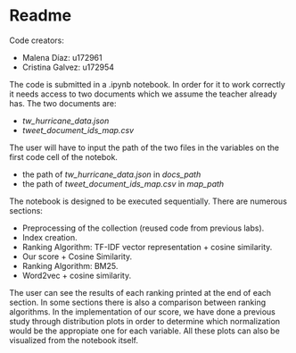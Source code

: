 # Readme 

Code creators:

- Malena Díaz: u172961
- Cristina Galvez: u172954

The code is submitted in a .ipynb notebook. In order for it to work correctly it needs access to two documents which we assume the teacher already has. The two documents are:

- *tw_hurricane_data.json*
- *tweet_document_ids_map.csv*

The user will have to input the path of the two files in the variables on the first code cell of the notebok.

-  the path of *tw_hurricane_data.json* in  *docs_path*
- the path of *tweet_document_ids_map.csv* in *map_path*

The notebook is designed to be executed sequentially. There are numerous sections:

- Preprocessing of the collection (reused code from previous labs).
- Index creation. 
- Ranking Algorithm: TF-IDF vector representation + cosine similarity. 
- Our score + Cosine Similarity.
- Ranking Algorithm: BM25.
- Word2vec + cosine similarity.

 The user can see the results of each ranking printed at the end of each section. In some sections there is also a comparison between ranking algorithms.  In the implementation of our score, we have done a previous study through distribution plots in order to determine which normalization would be the appropiate one for each variable. All these plots can also be visualized from the notebook itself. 

